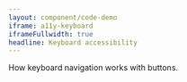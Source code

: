 ```yaml
---
layout: component/code-demo
iframe: a11y-keyboard
iframeFullwidth: true
headline: Keyboard accessibility
---
```


How keyboard navigation works with buttons.
